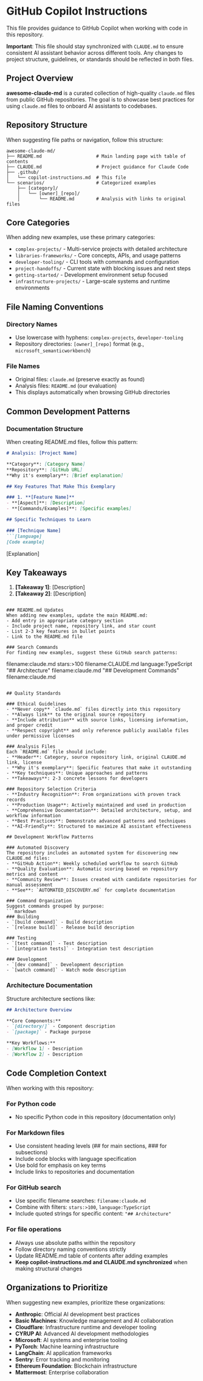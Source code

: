 # GitHub Copilot Instructions

This file provides guidance to GitHub Copilot when working with code in this repository.

**Important**: This file should stay synchronized with `CLAUDE.md` to ensure consistent AI assistant behavior across different tools. Any changes to project structure, guidelines, or standards should be reflected in both files.

## Project Overview

**awesome-claude-md** is a curated collection of high-quality `claude.md` files from public GitHub repositories. The goal is to showcase best practices for using `claude.md` files to onboard AI assistants to codebases.

## Repository Structure

When suggesting file paths or navigation, follow this structure:
```
awesome-claude-md/
├── README.md                    # Main landing page with table of contents
├── CLAUDE.md                    # Project guidance for Claude Code
├── .github/
│   └── copilot-instructions.md  # This file
└── scenarios/                   # Categorized examples
    ├── [category]/
    │   └── [owner]_[repo]/
    │       └── README.md        # Analysis with links to original files
```

## Core Categories

When adding new examples, use these primary categories:
- `complex-projects/` - Multi-service projects with detailed architecture
- `libraries-frameworks/` - Core concepts, APIs, and usage patterns  
- `developer-tooling/` - CLI tools with commands and configuration
- `project-handoffs/` - Current state with blocking issues and next steps
- `getting-started/` - Development environment setup focused
- `infrastructure-projects/` - Large-scale systems and runtime environments

## File Naming Conventions

### Directory Names
- Use lowercase with hyphens: `complex-projects`, `developer-tooling`
- Repository directories: `[owner]_[repo]` format (e.g., `microsoft_semanticworkbench`)

### File Names
- Original files: `claude.md` (preserve exactly as found)
- Analysis files: `README.md` (our evaluation)
- This displays automatically when browsing GitHub directories

## Common Development Patterns

### Documentation Structure
When creating README.md files, follow this pattern:
```markdown
# Analysis: [Project Name]

**Category**: [Category Name]
**Repository**: [GitHub URL]
**Why it's exemplary**: [Brief explanation]

## Key Features That Make This Exemplary

### 1. **[Feature Name]**
- **[Aspect]**: [Description]
- **[Commands/Examples]**: [Specific examples]

## Specific Techniques to Learn

### [Technique Name]
```[language]
[Code example]
```
[Explanation]

## Key Takeaways

1. **[Takeaway 1]**: [Description]
2. **[Takeaway 2]**: [Description]
```

### README.md Updates
When adding new examples, update the main README.md:
- Add entry in appropriate category section
- Include project name, repository link, and star count
- List 2-3 key features in bullet points
- Link to the README.md file

### Search Commands
For finding new examples, suggest these GitHub search patterns:
```
filename:claude.md stars:>100
filename:CLAUDE.md language:TypeScript
"## Architecture" filename:claude.md
"## Development Commands" filename:claude.md
```

## Quality Standards

### Ethical Guidelines
- **Never copy** `claude.md` files directly into this repository
- **Always link** to the original source repository  
- **Include attribution** with source links, licensing information, and proper credit
- **Respect copyright** and only reference publicly available files under permissive licenses

### Analysis Files
Each `README.md` file should include:
- **Header**: Category, source repository link, original CLAUDE.md link, license
- **Why it's exemplary**: Specific features that make it outstanding
- **Key techniques**: Unique approaches and patterns
- **Takeaways**: 2-3 concrete lessons for developers

### Repository Selection Criteria
- **Industry Recognition**: From organizations with proven track records
- **Production Usage**: Actively maintained and used in production
- **Comprehensive Documentation**: Detailed architecture, setup, and workflow information
- **Best Practices**: Demonstrate advanced patterns and techniques
- **AI-Friendly**: Structured to maximize AI assistant effectiveness

## Development Workflow Patterns

### Automated Discovery
The repository includes an automated system for discovering new CLAUDE.md files:
- **GitHub Action**: Weekly scheduled workflow to search GitHub
- **Quality Evaluation**: Automatic scoring based on repository metrics and content
- **Community Review**: Issues created with candidate repositories for manual assessment
- **See**: `AUTOMATED_DISCOVERY.md` for complete documentation

### Command Organization
Suggest commands grouped by purpose:
```markdown
### Building
- `[build command]` - Build description
- `[release build]` - Release build description

### Testing  
- `[test command]` - Test description
- `[integration tests]` - Integration test description

### Development
- `[dev command]` - Development description
- `[watch command]` - Watch mode description
```

### Architecture Documentation
Structure architecture sections like:
```markdown
## Architecture Overview

**Core Components:**
- `[directory/]` - Component description
- `[package]` - Package purpose

**Key Workflows:**
- [Workflow 1] - Description
- [Workflow 2] - Description
```

## Code Completion Context

When working with this repository:

### For Python code
- No specific Python code in this repository (documentation only)

### For Markdown files
- Use consistent heading levels (## for main sections, ### for subsections)
- Include code blocks with language specification
- Use bold for emphasis on key terms
- Include links to repositories and documentation

### For GitHub search
- Use specific filename searches: `filename:claude.md`
- Combine with filters: `stars:>100`, `language:TypeScript`
- Include quoted strings for specific content: `"## Architecture"`

### For file operations
- Always use absolute paths within the repository
- Follow directory naming conventions strictly
- Update README.md table of contents after adding examples
- **Keep copilot-instructions.md and CLAUDE.md synchronized** when making structural changes

## Organizations to Prioritize

When suggesting new examples, prioritize these organizations:
- **Anthropic**: Official AI development best practices
- **Basic Machines**: Knowledge management and AI collaboration
- **Cloudflare**: Infrastructure runtime and developer tooling
- **CYRUP AI**: Advanced AI development methodologies
- **Microsoft**: AI systems and enterprise tooling  
- **PyTorch**: Machine learning infrastructure
- **LangChain**: AI application frameworks
- **Sentry**: Error tracking and monitoring
- **Ethereum Foundation**: Blockchain infrastructure
- **Mattermost**: Enterprise collaboration